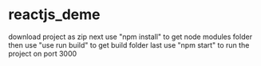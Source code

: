 # reactjs_deme

download project as zip
next use "npm install" to get node modules folder
then use "use run build" to get build folder
last use "npm start" to run the project on port 3000 

